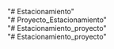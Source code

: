 "# Estacionamiento"  
"# Proyecto_Estacionamiento"  
"# Estacionamiento_proyecto"  
"# Estacionamiento_proyecto"  
